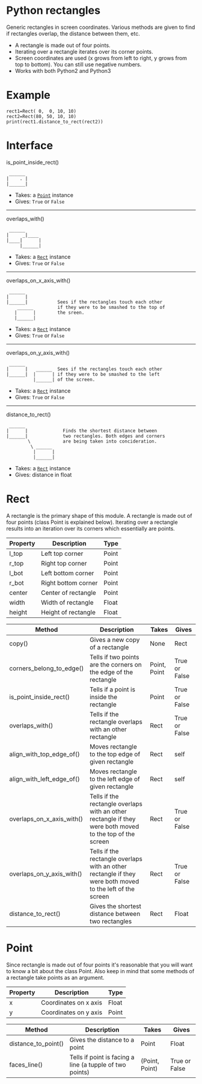 Python rectangles
=================

Generic rectangles in screen coordinates. Various methods are given to find if rectangles overlap, the distance between them, etc.

* A rectangle is made out of four points.
* Iterating over a rectangle iterates over its corner points.
* Screen coordinates are used (x grows from left to right, y grows from top to bottom). You can still use negative numbers.
* Works with both Python2 and Python3


Example
=================

    rect1=Rect( 0,  0, 10, 10)
    rect2=Rect(80, 50, 10, 10)
    print(rect1.distance_to_rect(rect2))



Interface
=================

is_point_inside_rect()

     ______
    |    . |
    |______|
    
* Takes: a [`Point`](https://github.com/Pithikos/python-rectangles#point) instance
* Gives: `True` or `False`
         
------------------------------------------------------------------------

overlaps_with()

     ______
    |     _|____ 
    |____|      |
         |______|

* Takes: a [`Rect`](https://github.com/Pithikos/python-rectangles#rect) instance
* Gives: `True` or `False`
         
------------------------------------------------------------------------

overlaps_on_x_axis_with()

     ______
    |      |           
    |______|           Sees if the rectangles touch each other
        ______         if they were to be smashed to the top of
       |      |        the sreen.
       |______|

* Takes: a [`Rect`](https://github.com/Pithikos/python-rectangles#rect) instance
* Gives: `True` or `False`
         
------------------------------------------------------------------------

overlaps_on_y_axis_with()

     ______
    |      |   ______  Sees if the rectangles touch each other
    |______|  |      | if they were to be smashed to the left 
              |______| of the screen.

* Takes: a [`Rect`](https://github.com/Pithikos/python-rectangles#rect) instance
* Gives: `True` or `False`
         
------------------------------------------------------------------------

distance_to_rect()

     ______
    |      |             Finds the shortest distance between
    |______|             two rectangles. Both edges and corners
            \            are being taken into concideration.
             \ ______    
              |      |
              |______|

* Takes: a [`Rect`](https://github.com/Pithikos/python-rectangles#rect) instance
* Gives: distance in float
              

Rect
=================

A rectangle is the primary shape of this module. A rectangle is made out of four points (class Point is explained below). Iterating over a rectangle results into an iteration over its corners which essentially are points.

| Property 	| Description         	| Type  	|
|----------	|---------------------	|-------	|
| l_top    	| Left top corner     	| Point 	|
| r_top    	| Right top corner    	| Point 	|
| l_bot    	| Left bottom corner  	| Point 	|
| r_bot    	| Right bottom corner 	| Point 	|
| center   	| Center of rectangle 	| Point 	|
| width    	| Width of rectangle  	| Float 	|
| height   	| Height of rectangle  	| Float 	|

| Method                    	| Description                                                                                               	| Takes        	| Gives         	|
|---------------------------	|-----------------------------------------------------------------------------------------------------------	|--------------	|---------------	|
| copy()                    	| Gives a new copy of a rectangle                                                                           	| None         	| Rect          	|
| corners_belong_to_edge()  	| Tells if two points are the corners on the edge of the rectangle                                          	| Point, Point 	| True or False 	|
| is_point_inside_rect()    	| Tells if a point is inside the rectangle                                                                  	| Point        	| True or False 	|
| overlaps_with()           	| Tells if the rectangle overlaps with an other rectangle                                                   	| Rect         	| True or False 	|
| align_with_top_edge_of()  	| Moves rectangle to the top edge of given rectangle                                                        	| Rect         	| self          	|
| align_with_left_edge_of() 	| Moves rectangle to the left edge of given rectangle                                                       	| Rect         	| self          	|
| overlaps_on_x_axis_with() 	| Tells if the rectangle overlaps with an other rectangle if they were both moved to the top of the screen  	| Rect         	| True or False 	|
| overlaps_on_y_axis_with() 	| Tells if the rectangle overlaps with an other rectangle if they were both moved to the left of the screen 	| Rect         	| True or False 	|
| distance_to_rect()        	| Gives the shortest distance between two rectangles                                                        	| Rect         	| Float         	|


Point
=================

Since rectangle is made out of four points it's reasonable that you will want to know a bit about the class Point.
Also keep in mind that some methods of a rectangle take points as an argument.

| Property 	| Description           	| Type  	|
|----------	|-----------------------	|-------	|
| x        	| Coordinates on x axis 	| Float 	|
| y        	| Coordinates on y axis 	| Point 	|


| Method                    	| Description                                                                                               	| Takes          	| Gives         	|
|---------------------------	|-----------------------------------------------------------------------------------------------------------	|----------------	|---------------	|
| distance_to_point()       	| Gives the distance to a point                                                                             	| Point          	| Float         	|
| faces_line()              	| Tells if point is facing a line (a tupple of two points)                                                  	| (Point, Point) 	| True or False 	|
